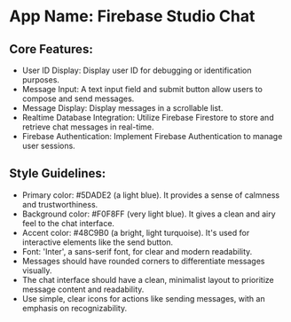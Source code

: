 # **App Name**: Firebase Studio Chat

## Core Features:

- User ID Display: Display user ID for debugging or identification purposes.
- Message Input: A text input field and submit button allow users to compose and send messages.
- Message Display: Display messages in a scrollable list.
- Realtime Database Integration: Utilize Firebase Firestore to store and retrieve chat messages in real-time.
- Firebase Authentication: Implement Firebase Authentication to manage user sessions.

## Style Guidelines:

- Primary color: #5DADE2 (a light blue). It provides a sense of calmness and trustworthiness.
- Background color: #F0F8FF (very light blue). It gives a clean and airy feel to the chat interface.
- Accent color: #48C9B0 (a bright, light turquoise). It's used for interactive elements like the send button.
- Font: 'Inter', a sans-serif font, for clear and modern readability.
- Messages should have rounded corners to differentiate messages visually.
- The chat interface should have a clean, minimalist layout to prioritize message content and readability.
- Use simple, clear icons for actions like sending messages, with an emphasis on recognizability.